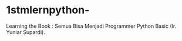 # 1stmlernpython-
Learning the Book : Semua Bisa Menjadi Programmer Python Basic (Ir. Yuniar Supardi).

